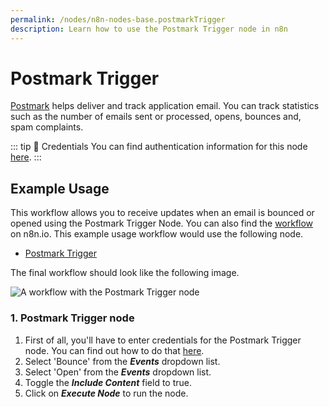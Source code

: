 ```yaml
---
permalink: /nodes/n8n-nodes-base.postmarkTrigger
description: Learn how to use the Postmark Trigger node in n8n
---
```


# Postmark Trigger

[Postmark](https://postmarkapp.com) helps deliver and track application email. You can track statistics such as the number of emails sent or processed, opens, bounces and, spam complaints.

::: tip 🔑 Credentials
You can find authentication information for this node [here](../../../credentials/Postmark/README.md).
:::

## Example Usage

This workflow allows you to receive updates when an email is bounced or opened using the Postmark Trigger Node. You can also find the [workflow](https://n8n.io/workflows/660) on n8n.io. This example usage workflow would use the following node.
- [Postmark Trigger]()

The final workflow should look like the following image.

![A workflow with the Postmark Trigger node](./workflow.png)

### 1. Postmark Trigger node

1. First of all, you'll have to enter credentials for the Postmark Trigger node. You can find out how to do that [here](../../../credentials/Postmark/README.md).
2. Select 'Bounce' from the ***Events*** dropdown list.
3. Select 'Open' from the ***Events*** dropdown list.
4. Toggle the ***Include Content*** field to true.
5. Click on ***Execute Node*** to run the node.
